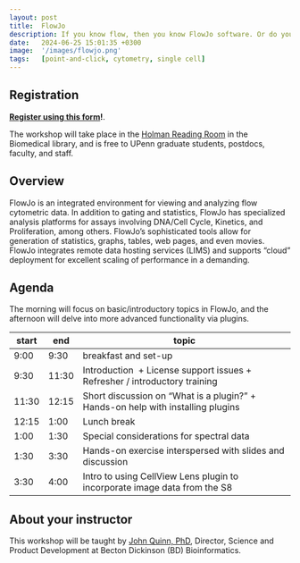 ```yaml
---
layout: post
title:  FlowJo
description: If you know flow, then you know FlowJo software. Or do you?  Strengthen your foundational knowledge and supercharge your skills by mastering plugins.
date:   2024-06-25 15:01:35 +0300
image:  '/images/flowjo.png'
tags:   [point-and-click, cytometry, single cell]
---
```


## Registration

**[Register using this form](https://forms.gle/X6pVLiFjnGFhV2Aj6)!**.

The workshop will take place in the [Holman Reading Room](https://www.library.upenn.edu/holman) in the Biomedical library, and is free to UPenn graduate students, postdocs, faculty, and staff.

## Overview

FlowJo is an integrated environment for viewing and analyzing flow cytometric data.  In addition to gating and statistics, FlowJo has specialized analysis platforms for assays involving DNA/Cell Cycle, Kinetics, and Proliferation, among others. FlowJo’s sophisticated tools allow for generation of statistics, graphs, tables, web pages, and even movies. FlowJo integrates remote data hosting services (LIMS) and supports “cloud” deployment for excellent scaling of performance in a demanding.

## Agenda

The morning will focus on basic/introductory topics in FlowJo, and the afternoon will delve into more advanced functionality via plugins.

| start | end   | topic                                                                           |
|-------|-------|---------------------------------------------------------------------------------|
| 9:00  | 9:30  | breakfast and set-up                                                            |
| 9:30  | 11:30 | Introduction  + License support issues + Refresher / introductory training      |
| 11:30 | 12:15 | Short discussion on “What is a plugin?” + Hands-on help with installing plugins |
| 12:15 | 1:00  | Lunch break                                                                     |
| 1:00  | 1:30  | Special considerations for spectral data                                        |
| 1:30  | 3:30  | Hands-on exercise interspersed with slides and discussion                       |
| 3:30  | 4:00  | Intro to using CellView Lens plugin to incorporate image data from the S8       |

## About your instructor

This workshop will be taught by [John Quinn, PhD](https://www.linkedin.com/in/john-quinn-flowjo), Director, Science and Product Development at Becton Dickinson (BD) Bioinformatics.


